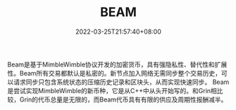 ﻿---
weight: 
title: "BEAM"
description: "Beam是基于MimbleWimble协议开发的加密货币，具有强隐私性、替代性和扩展性"
date: 2022-03-25T21:57:40+08:00
lastmod: 2022-03-25T16:45:40+08:00
draft: false
authors: ["Metabd"]
featuredImage: "beam.webp"
link: ""
tags: ["数字代币","BEAM"]
categories: ["navigation"]
navigation: ["数字代币"]
lightgallery: true
toc: true
pinned: false
recommend: false
recommend1: false
---
Beam是基于MimbleWimble协议开发的加密货币，具有强隐私性、替代性和扩展性。Beam所有交易都默认是私密的。新节点加入网络无需同步整个交易历史，可以请求同步只包含系统状态的压缩历史记录和区块头，从而实现快速同步。
Beam是尝试实现MimbleWimble的新币种，它是从C++中从头开始写的。和Grin相比较，Grin的代币总量是无限的，而Beam代币具有有限的供应及周期性报酬减半。

